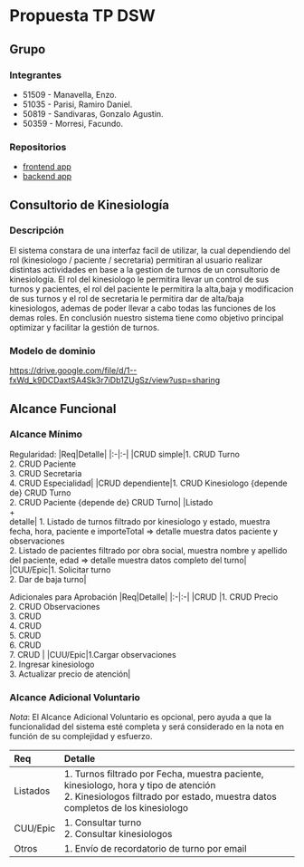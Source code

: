 # Propuesta TP DSW

## Grupo
### Integrantes
* 51509 - Manavella, Enzo.
* 51035 - Parisi, Ramiro Daniel.
* 50819 - Sandivaras, Gonzalo Agustin.
* 50359 - Morresi, Facundo.
  

### Repositorios
* [frontend app](https://github.com/Ramiroparisi/Frontend-ConsultorioKinseiologia)
* [backend app](https://github.com/Morre21/Backend-ConsultorioKinesiologia)


## Consultorio de Kinesiología
### Descripción
El sistema constara de una interfaz facil de utilizar, la cual dependiendo del rol (kinesiologo / paciente / secretaria) permitiran al usuario realizar distintas actividades en base a la gestion de turnos de un consultorio de kinesiología. El rol del kinesiologo le permitira llevar un control de sus turnos y pacientes, el rol del paciente le permitira la alta,baja y modificacion de sus turnos y el rol de secretaria le permitira dar de alta/baja kinesiologos, ademas de poder llevar a cabo todas las funciones de los demas roles. En conclusión nuestro sistema tiene como objetivo principal optimizar y facilitar la gestión de turnos.  


### Modelo de dominio 

https://drive.google.com/file/d/1--fxWd_k9DCDaxtSA4Sk3r7iDb1ZUgSz/view?usp=sharing

## Alcance Funcional 

### Alcance Mínimo



Regularidad:
|Req|Detalle|
|:-|:-|
|CRUD simple|1. CRUD Turno <br>2. CRUD Paciente <br>3. CRUD Secretaria<br>4. CRUD Especialidad|
|CRUD dependiente|1. CRUD Kinesiologo {depende de} CRUD Turno <br>2. CRUD Paciente {depende de} CRUD Turno|
|Listado<br>+<br>detalle| 1. Listado de turnos filtrado por kinesiologo y estado, muestra fecha, hora, paciente e importeTotal => detalle muestra datos paciente y observaciones <br> 2. Listado de pacientes filtrado por obra social, muestra nombre y apellido del paciente, edad => detalle muestra datos completo del turno|
|CUU/Epic|1. Solicitar turno<br>2. Dar de baja turno|


Adicionales para Aprobación
|Req|Detalle|
|:-|:-|
|CRUD |1. CRUD Precio <br>2. CRUD Observaciones<br>3. CRUD <br>4. CRUD <br>5. CRUD <br>6. CRUD <br>7. CRUD |
|CUU/Epic|1.Cargar observaciones<br>2. Ingresar kinesiologo<br>3. Actualizar precio de atención|


### Alcance Adicional Voluntario

*Nota*: El Alcance Adicional Voluntario es opcional, pero ayuda a que la funcionalidad del sistema esté completa y será considerado en la nota en función de su complejidad y esfuerzo.

|Req|Detalle|
|:-|:-|
|Listados |1. Turnos filtrado por Fecha, muestra paciente, kinesiologo, hora y tipo de atención <br>2. Kinesiologos filtrado por estado, muestra datos completos de los kinesiologo|
|CUU/Epic|1. Consultar turno  <br>2. Consultar kinesiologos|
|Otros|1. Envío de recordatorio de turno por email|

